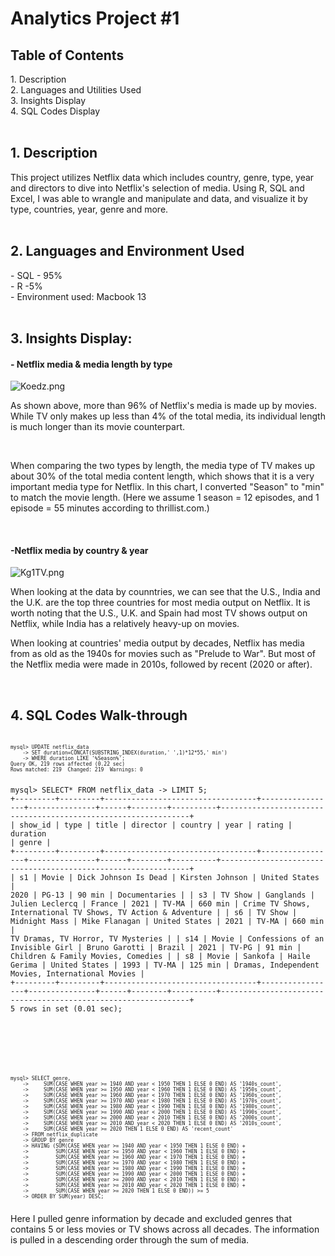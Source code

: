 <h1>Analytics Project #1</h1>

<h2>Table of Contents</h2>
1. Description<br/>
2. Languages and Utilities Used<br/>
3. Insights Display<br/>
4. SQL Codes Display<br/>
<br />

<h2>1. Description</h2>
This project utilizes Netflix data which includes country, genre, type, year and directors to dive into Netflix's selection of media. Using R, SQL and Excel, I was able to wrangle and manipulate and data, and visualize it by type, countries, year, genre and more.<br />
<br />

<h2>2. Languages and Environment Used</h2>
- SQL - 95%<br/> 
- R -5%<br/>
- Environment used: Macbook 13<br />
<br/>


<h2>3. Insights Display:</h2>

<h4 align="left">
- Netflix media & media length by type </h4>
<img src="https://imgtr.ee/images/2023/06/09/Koedz.png" alt="Koedz.png" border="0" />
<p align=left> As shown above, more than 96% of Netflix's media is made up by movies. While TV only makes up less than 4% of the total media, its individual length is much longer than its movie counterpart. </p><br/>
<p align=left> When comparing the two types by length, the media type of TV makes up about 30% of the total media content length, which shows that it is a very important media type for Netflix. In this chart, I converted "Season" to "min" to match the movie length. (Here we assume 1 season = 12 episodes, and 1 episode = 55 minutes according to thrillist.com.) </p>
<br />

<h4 align="left">
 -Netflix media by country & year</h4>
 <img src="https://imgtr.ee/images/2023/06/11/Kg1TV.png" alt="Kg1TV.png" border="0" />
 <p align=left> When looking at the data by counntries, we can see that the U.S., India and the U.K. are the top three countries for most media output on Netflix. It is worth noting that the U.S., U.K. and Spain had most TV shows output on Netflix, while India has a relatively heavy-up on movies. <br/>

When looking at countries' media output by decades, Netflix has media from as old as the 1940s for movies such as "Prelude to War". But most of the Netflix media were made in 2010s, followed by recent (2020 or after). 
</p>
<br/>


<h2>4. SQL Codes Walk-through</h2>
<pre><code class="language-sql"><p style="font-size: 8px;">
mysql> UPDATE netflix_data
    -> SET duration=CONCAT(SUBSTRING_INDEX(duration,' ',1)*12*55,' min')
    -> WHERE duration LIKE '%Season%';
Query OK, 219 rows affected (0.22 sec)
Rows matched: 219  Changed: 219  Warnings: 0

mysql> SELECT* FROM netflix_data
    -> LIMIT 5;
+---------+---------+----------------------------------+-----------------+---------------+------+--------+----------+---------------------------------------------------------------+
| show_id | type    | title                            | director        | country       | year | rating | duration | genre                                                         |
+---------+---------+----------------------------------+-----------------+---------------+------+--------+----------+---------------------------------------------------------------+
| s1      | Movie   | Dick Johnson Is Dead             | Kirsten Johnson | United States | 2020 | PG-13  | 90 min   | Documentaries                                                 |
| s3      | TV Show | Ganglands                        | Julien Leclercq | France        | 2021 | TV-MA  | 660 min  | Crime TV Shows, International TV Shows, TV Action & Adventure |
| s6      | TV Show | Midnight Mass                    | Mike Flanagan   | United States | 2021 | TV-MA  | 660 min  | TV Dramas, TV Horror, TV Mysteries                            |
| s14     | Movie   | Confessions of an Invisible Girl | Bruno Garotti   | Brazil        | 2021 | TV-PG  | 91 min   | Children & Family Movies, Comedies                            |
| s8      | Movie   | Sankofa                          | Haile Gerima    | United States | 1993 | TV-MA  | 125 min  | Dramas, Independent Movies, International Movies              |
+---------+---------+----------------------------------+-----------------+---------------+------+--------+----------+---------------------------------------------------------------+
5 rows in set (0.01 sec);
</p></code></pre>
<br/>

<pre><code class="language-sql"><p style="font-size: 8px;">
mysql> SELECT genre,
    ->     SUM(CASE WHEN year >= 1940 AND year < 1950 THEN 1 ELSE 0 END) AS '1940s_count',
    ->     SUM(CASE WHEN year >= 1950 AND year < 1960 THEN 1 ELSE 0 END) AS '1950s_count',
    ->     SUM(CASE WHEN year >= 1960 AND year < 1970 THEN 1 ELSE 0 END) AS '1960s_count',
    ->     SUM(CASE WHEN year >= 1970 AND year < 1980 THEN 1 ELSE 0 END) AS '1970s_count',
    ->     SUM(CASE WHEN year >= 1980 AND year < 1990 THEN 1 ELSE 0 END) AS '1980s_count',
    ->     SUM(CASE WHEN year >= 1990 AND year < 2000 THEN 1 ELSE 0 END) AS '1990s_count',
    ->     SUM(CASE WHEN year >= 2000 AND year < 2010 THEN 1 ELSE 0 END) AS '2000s_count',
    ->     SUM(CASE WHEN year >= 2010 AND year < 2020 THEN 1 ELSE 0 END) AS '2010s_count',
    ->     SUM(CASE WHEN year >= 2020 THEN 1 ELSE 0 END) AS 'recent_count'
    -> FROM netflix_duplicate
    -> GROUP BY genre
    -> HAVING (SUM(CASE WHEN year >= 1940 AND year < 1950 THEN 1 ELSE 0 END) +
    ->         SUM(CASE WHEN year >= 1950 AND year < 1960 THEN 1 ELSE 0 END) +
    ->         SUM(CASE WHEN year >= 1960 AND year < 1970 THEN 1 ELSE 0 END) +
    ->         SUM(CASE WHEN year >= 1970 AND year < 1980 THEN 1 ELSE 0 END) +
    ->         SUM(CASE WHEN year >= 1980 AND year < 1990 THEN 1 ELSE 0 END) +
    ->         SUM(CASE WHEN year >= 1990 AND year < 2000 THEN 1 ELSE 0 END) +
    ->         SUM(CASE WHEN year >= 2000 AND year < 2010 THEN 1 ELSE 0 END) +
    ->         SUM(CASE WHEN year >= 2010 AND year < 2020 THEN 1 ELSE 0 END) +
    ->         SUM(CASE WHEN year >= 2020 THEN 1 ELSE 0 END)) >= 5
    -> ORDER BY SUM(year) DESC;
</p></code></pre>
<p align="Left"> Here I pulled genre information by decade and excluded genres that contains 5 or less movies or TV shows across all decades. The information is pulled in a descending order through the sum of media. </p>
<!--
 ```diff
- text in red
+ text in green
! text in orange
# text in gray
@@ text in purple (and bold)@@
```
--!>
